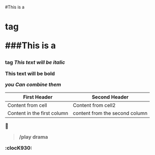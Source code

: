 #This is a <h1> tag

###This is a <h3> tag
*This text will be italic*

**This text will be bold**

*you **Can** combine them*

First Header | Second Header
-------------|--------------
Content from cell|Content from cell2
Content in the first column|content from the second column

:snake:

>/play drama

:clocK930: